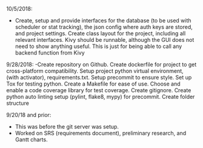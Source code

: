 10/5/2018:
- Create, setup and provide interfaces for the database (to be used with scheduler or stat tracking), the json config where auth keys are stored, and project settings. Create class layout for the project, including all relevant interfaces. Kivy should be runnable, although the GUI does not need to show anything useful. This is just for being able to call any backend function from Kivy


9/28/2018:
-Create repository on Github. Create dockerfile for project to get cross-platform compatibility. Setup project python virtual environment, (with activator), requirements.txt. Setup precommit to ensure style. Set up Tox for testing python. Create a Makefile for ease of use. Choose and enable a code coverage library for test coverage. Create gitignore. Create python auto linting setup (pylint, flake8, mypy) for precommit. Create folder structure


9/20/18 and prior:
- This was before the git server was setup.
- Worked on SRS (requirements document), preliminary
  research, and Gantt charts.
